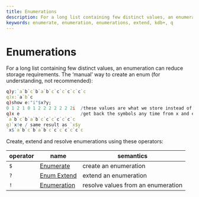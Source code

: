 ```yaml
---
title: Enumerations
description: For a long list containing few distinct values, an enumeration can reduce storage requirements. 
keywords: enumerate, enumeration, enumerations, extend, kdb+, q
---
```

# Enumerations





For a long list containing few distinct values, an enumeration can reduce storage requirements. The ‘manual’ way to create an enum (for understanding, not recommended):

```q
q)y:`a`b`c`b`a`b`c`c`c`c`c`c`c
q)x:`a`b`c
q)show e:"i"$x?y;
0 1 2 1 0 1 2 2 2 2 2 2 2i  /these values are what we store instead of y.
q)x e                       /get back the symbols any time from x and e.
`a`b`c`b`a`b`c`c`c`c`c`c`c
q)`x!e / same result as `x$y 
`x$`a`b`c`b`a`b`c`c`c`c`c`c`c
```

Create, extend and resolve enumerations using these operators:

operator | name                                 | semantics
---------|--------------------------------------|-----------------------
`$`      | [Enumerate](../ref/enumerate.md)     | create an enumeration
`?`      | [Enum Extend](../ref/enum-extend.md) | extend an enumeration
`!`      | [Enumeration](../ref/enumeration.md) | resolve values from an enumeration


